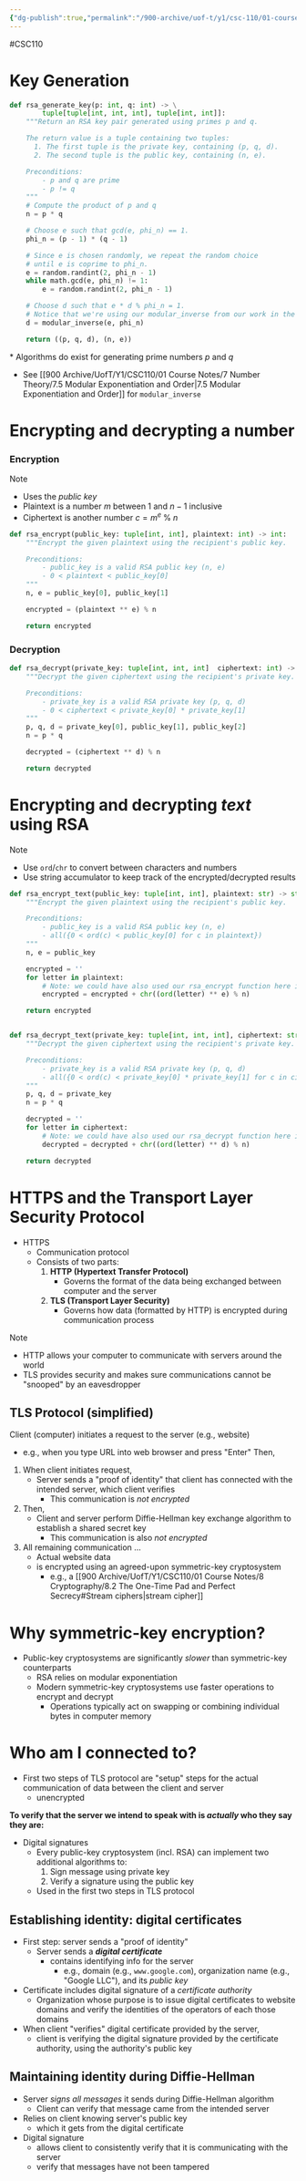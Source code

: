 ```yaml
---
{"dg-publish":true,"permalink":"/900-archive/uof-t/y1/csc-110/01-course-notes/8-cryptography/8-5-6-implementing-rsa-in-python-application-securing-online-communications/","created":"2023-11-04T18:30:50.434-07:00","updated":"2023-11-05T14:17:47.565-08:00"}
---
```


#CSC110 
# Key Generation

```python
def rsa_generate_key(p: int, q: int) -> \
        tuple[tuple[int, int, int], tuple[int, int]]:
    """Return an RSA key pair generated using primes p and q.

    The return value is a tuple containing two tuples:
      1. The first tuple is the private key, containing (p, q, d).
      2. The second tuple is the public key, containing (n, e).

    Preconditions:
        - p and q are prime
        - p != q
    """
    # Compute the product of p and q
    n = p * q

    # Choose e such that gcd(e, phi_n) == 1.
    phi_n = (p - 1) * (q - 1)

    # Since e is chosen randomly, we repeat the random choice
    # until e is coprime to phi_n.
    e = random.randint(2, phi_n - 1)
    while math.gcd(e, phi_n) != 1:
        e = random.randint(2, phi_n - 1)

    # Choose d such that e * d % phi_n = 1.
    # Notice that we're using our modular_inverse from our work in the last chapter!
    d = modular_inverse(e, phi_n)

    return ((p, q, d), (n, e))
```

\* Algorithms do exist for generating prime numbers $p$ and $q$
- See [[900 Archive/UofT/Y1/CSC110/01 Course Notes/7 Number Theory/7.5 Modular Exponentiation and Order\|7.5 Modular Exponentiation and Order]] for `modular_inverse`

# Encrypting and decrypting a number

### Encryption

>[!note]
> - Uses the *public key*
> - Plaintext is a number $m$ between 1 and $n - 1$ inclusive
> - Ciphertext is another number $c = m^{e} \;\%\; n$

```python
def rsa_encrypt(public_key: tuple[int, int], plaintext: int) -> int:
    """Encrypt the given plaintext using the recipient's public key.

    Preconditions:
        - public_key is a valid RSA public key (n, e)
        - 0 < plaintext < public_key[0]
    """
    n, e = public_key[0], public_key[1]

    encrypted = (plaintext ** e) % n

    return encrypted
```

### Decryption

```python
def rsa_decrypt(private_key: tuple[int, int, int]  ciphertext: int) -> int:
    """Decrypt the given ciphertext using the recipient's private key.

    Preconditions:
        - private_key is a valid RSA private key (p, q, d)
        - 0 < ciphertext < private_key[0] * private_key[1]
    """
    p, q, d = private_key[0], public_key[1], public_key[2]
    n = p * q

    decrypted = (ciphertext ** d) % n

    return decrypted
```

# Encrypting and decrypting *text* using RSA

> [!note]
> - Use `ord`/`chr` to convert between characters and numbers
> - Use string accumulator to keep track of the encrypted/decrypted results

```python
def rsa_encrypt_text(public_key: tuple[int, int], plaintext: str) -> str:
    """Encrypt the given plaintext using the recipient's public key.

    Preconditions:
        - public_key is a valid RSA public key (n, e)
        - all({0 < ord(c) < public_key[0] for c in plaintext})
    """
    n, e = public_key

    encrypted = ''
    for letter in plaintext:
        # Note: we could have also used our rsa_encrypt function here instead
        encrypted = encrypted + chr((ord(letter) ** e) % n)

    return encrypted


def rsa_decrypt_text(private_key: tuple[int, int, int], ciphertext: str) -> str:
    """Decrypt the given ciphertext using the recipient's private key.

    Preconditions:
        - private_key is a valid RSA private key (p, q, d)
        - all({0 < ord(c) < private_key[0] * private_key[1] for c in ciphertext})
    """
    p, q, d = private_key
    n = p * q

    decrypted = ''
    for letter in ciphertext:
        # Note: we could have also used our rsa_decrypt function here instead
        decrypted = decrypted + chr((ord(letter) ** d) % n)

    return decrypted
```


# HTTPS and the Transport Layer Security Protocol

- HTTPS
	- Communication protocol
	- Consists of two parts:
	  1. **HTTP (Hypertext Transfer Protocol)**
	     - Governs the format of the data being exchanged between computer and the server
	  2. **TLS (Transport Layer Security)**
	     - Governs how data (formatted by HTTP) is encrypted during communication process

> [!note]
> - HTTP allows your computer to communicate with servers around the world
> - TLS provides security and makes sure communications cannot be "snooped" by an eavesdropper

## TLS Protocol (simplified)

Client (computer) initiates a request to the server (e.g., website)
   - e.g., when you type URL into web browser and press "Enter"
Then,
1. When client initiates request,
    - Server sends a "proof of identity" that client has connected with the intended server, which client verifies
        - This communication is *not encrypted*
2. Then,
    - Client and server perform Diffie-Hellman key exchange algorithm to establish a shared secret key
        - This communication is also *not encrypted*
3. All remaining communication ...
    - Actual website data
    - is encrypted using an agreed-upon symmetric-key cryptosystem
        - e.g., a [[900 Archive/UofT/Y1/CSC110/01 Course Notes/8 Cryptography/8.2 The One-Time Pad and Perfect Secrecy#Stream ciphers\|stream cipher]]

# Why symmetric-key encryption?

- Public-key cryptosystems are significantly *slower* than symmetric-key counterparts
	- RSA relies on modular exponentiation
	- Modern symmetric-key cryptosystems use faster operations to encrypt and decrypt
		- Operations typically act on swapping or combining individual bytes in computer memory

# Who am I connected to?

- First two steps of TLS protocol are "setup" steps for the actual communication of data between the client and server
	- unencrypted

**To verify that the server we intend to speak with is *actually* who they say they are:**
- Digital signatures
	- Every public-key cryptosystem (incl. RSA) can implement two additional algorithms to:
	    1. Sign message using private key
	    2. Verify a signature using the public key
	-  Used in the first two steps in TLS protocol

## Establishing identity: digital certificates

- First step: server sends a "proof of identity"
	- Server sends a ***digital certificate***
		- contains identifying info for the server
			- e.g., domain (e.g., `www.google.com`), organization name (e.g., "Google LLC"), and its *public key*
- Certificate includes digital signature of a *certificate authority*
	- Organization whose purpose is to issue digital certificates to website domains and verify the identities of the operators of each those domains
- When client "verifies" digital certificate provided by the server,
	- client is verifying the digital signature provided by the certificate authority, using the authority's public key

## Maintaining identity during Diffie-Hellman

- Server *signs all messages* it sends during Diffie-Hellman algorithm
	- Client can verify that message came from the intended server
- Relies on client knowing server's public key
	- which it gets from the digital certificate
- Digital signature
	- allows client to consistently verify that it is communicating with the server
	- verify that messages have not been tampered